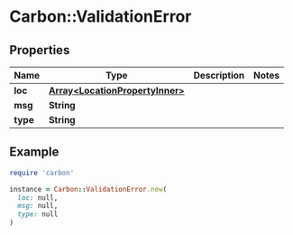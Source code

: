 # Carbon::ValidationError

## Properties

| Name | Type | Description | Notes |
| ---- | ---- | ----------- | ----- |
| **loc** | [**Array&lt;LocationPropertyInner&gt;**](LocationPropertyInner.md) |  |  |
| **msg** | **String** |  |  |
| **type** | **String** |  |  |

## Example

```ruby
require 'carbon'

instance = Carbon::ValidationError.new(
  loc: null,
  msg: null,
  type: null
)
```

